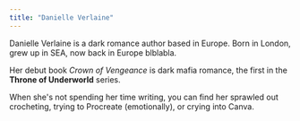 ```yaml
---
title: "Danielle Verlaine"
---
```


Danielle Verlaine is a dark romance author based in Europe. Born in London, grew up in SEA, now back in Europe blblabla.

Her debut book *Crown of Vengeance* is dark mafia romance, the first in the **Throne of Underworld** series.

When she's not spending her time writing, you can find her sprawled out crocheting, trying to Procreate (emotionally), or crying into Canva.
